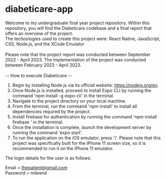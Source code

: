 # diabeticare-app
Welcome to my undergraduate final year project repository. Within this repository, you will find the Diabeticare codebase and a final report that offers an overview of the project.
<be>
<br>
The technologies used to create this project were: React Native, JavaScript, CSS, Node.js, and the XCode Emulator
<br>
<br>
Please note that the project report was conducted between September 2022 - April 2023. The implementation of the project was conducted between February 2023 - April 2023.
<br>
<br>
-- How to execute Diabeticare -- 

1) Begin by installing Node.js via its official website: https://nodejs.org/en.
2) Once Node.js is installed, proceed to install Expo CLI by running the command 'npm install -g expo-cli' in the terminal.
3) Navigate to the project directory on your local machine.
4) From the terminal, run the command 'npm install' to install all dependencies required by the project.
5) Install firebase for authentication by running the command 'npm install firebase
' in the terminal.
5) Once the installation is complete, launch the development server by running the command 'expo start'.
6) To run the application on the iOS emulator, press 'i'. Please note that this project was specifically built for the iPhone 11 screen size, so it is recommended to run it on the iPhone 11 emulator. 

The login details for the user is as follows:

Email = thepatient@gmail.com
<br>
Password = mileend
